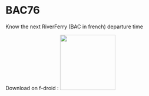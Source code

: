 # BAC76
Know the next RiverFerry (BAC in french) departure time

Download on f-droid : <a href="https://f-droid.org/repository/browse/?fdid=fr.hnit.riverferry"><img src="https://f-droid.org/badge/get-it-on.png" width="150px"/></a>
